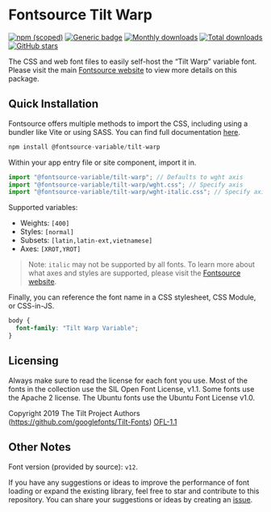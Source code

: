 # Fontsource Tilt Warp

[![npm (scoped)](https://img.shields.io/npm/v/@fontsource-variable/tilt-warp?color=brightgreen)](https://www.npmjs.com/package/@fontsource-variable/tilt-warp) [![Generic badge](https://img.shields.io/badge/fontsource-passing-brightgreen)](https://github.com/fontsource/fontsource) [![Monthly downloads](https://badgen.net/npm/dm/@fontsource-variable/tilt-warp)](https://github.com/fontsource/fontsource) [![Total downloads](https://badgen.net/npm/dt/@fontsource-variable/tilt-warp)](https://github.com/fontsource/fontsource) [![GitHub stars](https://img.shields.io/github/stars/fontsource/fontsource.svg?style=social&label=Star)](https://github.com/fontsource/fontsource/stargazers)

The CSS and web font files to easily self-host the “Tilt Warp” variable font. Please visit the main [Fontsource website](https://fontsource.org/fonts/tilt-warp) to view more details on this package.

## Quick Installation

Fontsource offers multiple methods to import the CSS, including using a bundler like Vite or using SASS. You can find full documentation [here](https://fontsource.org/docs/getting-started/introduction).

```javascript
npm install @fontsource-variable/tilt-warp
```

Within your app entry file or site component, import it in.

```javascript
import "@fontsource-variable/tilt-warp"; // Defaults to wght axis
import "@fontsource-variable/tilt-warp/wght.css"; // Specify axis
import "@fontsource-variable/tilt-warp/wght-italic.css"; // Specify axis and style
```

Supported variables:
- Weights: `[400]`
- Styles: `[normal]`
- Subsets: `[latin,latin-ext,vietnamese]`
- Axes: `[XROT,YROT]`

> Note: `italic` may not be supported by all fonts. To learn more about what axes and styles are supported, please visit the [Fontsource website](https://fontsource.org/fonts/tilt-warp).

Finally, you can reference the font name in a CSS stylesheet, CSS Module, or CSS-in-JS.

```css
body {
  font-family: "Tilt Warp Variable";
}
```

## Licensing
Always make sure to read the license for each font you use. Most of the fonts in the collection use the SIL Open Font License, v1.1. Some fonts use the Apache 2 license. The Ubuntu fonts use the Ubuntu Font License v1.0.

Copyright 2019 The Tilt Project Authors (https://github.com/googlefonts/Tilt-Fonts)
[OFL-1.1](http://scripts.sil.org/OFL)

## Other Notes
Font version (provided by source): `v12`.

If you have any suggestions or ideas to improve the performance of font loading or expand the existing library, feel free to star and contribute to this repository. You can share your suggestions or ideas by creating an [issue](https://github.com/fontsource/fontsource/issues).